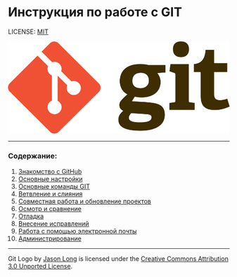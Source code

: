 # **Инструкция по работе с GIT**

LICENSE: [MIT](/3.14%20PracticWork/license.md)

![GitLogo](/3.14%20PracticWork/GitLogo.png)

---
### Содержание:
1. [Знакомство с GitHub](/3.14%20PracticWork/github.md)
2. [Основные настройки](basicsetting.md)
3. [Основные команды GIT](/3.14%20PracticWork/basiccommands.md)
4. [Ветвление и слияния]()
5. [Совместная работа и обновление проектов](/3.14%20PracticWork/collab_and_updating.md)
6. [Осмотр и сравнение](/3.14%20PracticWork/Inspection.md)
7. [Отладка](/3.14%20PracticWork/debugging.md)
8. [Внесение исправлений](/3.14%20PracticWork/fixing.md)
9. [Работа с помощью электронной почты](/3.14%20PracticWork/email.md)
10. [Администрирование](/3.14%20PracticWork/administration.md)
---

Git Logo by [Jason Long](https://twitter.com/jasonlong) is licensed under the [Creative Commons Attribution 3.0 Unported License](https://creativecommons.org/licenses/by/3.0/).